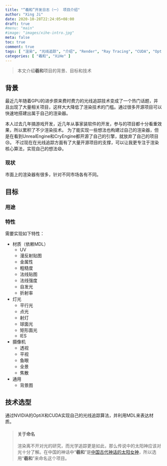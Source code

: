 ```yaml
---
title: "“羲和”开发日志（一） 项目介绍"
author: "Xing Ji"
date: 2020-10-28T22:24:05+08:00
draft: true
#menu: "main"
#image: "images/xihe-intro.jpg"
meta: false
toc: true
comment: true
tags: [ "渲染", "光线追踪", "介绍", "Render", "Ray Tracing", "CUDA", "OptiX", "MDL", "Introduction" ]
categories: [ "羲和", "XiHe" ]
---
```


> 本文介绍**羲和**项目的背景、目标和技术

## 背景

最近几年随着GPU的进步原来费时费力的光线追踪技术变成了一个热门话题，并且出现了大量相关项目，这样大大降低了渲染技术的门槛。通过很多开源项目可以快速地搭建出属于自己的渲染器。

本人过去几年搞游戏开发，近几年从事家装软件的开发，参与的项目都十分看重效果，所以累积了不少渲染技术。
为了能实现一些想法也构建过自己的渲染器，但是在看到UnrealEngine和CryEngine都开源了自己的引擎，就放弃了自己的项目:cry:。
不过现在在光线追踪方面有了大量开源项目的支撑，可以让我更专注于渲染核心算法，实现自己的想法:smile:。

### 现状

市面上的渲染器有很多，针对不同市场各有不同。

## 目标

### 用途

### 特性

需要实现如下特性：

* 材质（依赖MDL）
    * UV
    * 漫反射贴图
    * 金属性
    * 粗糙度
    * 法线贴图
    * 法线强度
    * 自发光
    * 折射率
* 灯光
    * 平行光
    * 点光
    * 射灯
    * 球面光
    * 矩形面光
    * IES
* 摄像机
    * 透视
    * 平视
    * 鱼眼
    * 全景
    * 焦散
* 通用
    * 背景图

## 技术选型

通过NVIDIA的OptiX和CUDA实现自己的光线追踪算法，并利用MDL来表达材质。

> #### 关于命名
>
> 渲染离不开对光的研究，而光学追踪更是如此，那么传说中的太阳神应该对光十分了解。在中国的神话中“**羲和**”是[中国古代神话的太阳女神](https://baike.baidu.com/item/%E7%BE%B2%E5%92%8C/278594)，所以选用“**羲和**”来命名这个项目。
